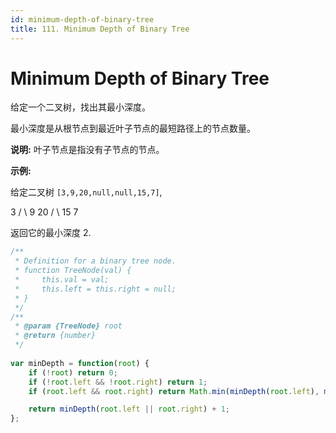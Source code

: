 ```yaml
---
id: minimum-depth-of-binary-tree
title: 111. Minimum Depth of Binary Tree
---
```


# Minimum Depth of Binary Tree

给定一个二叉树，找出其最小深度。

最小深度是从根节点到最近叶子节点的最短路径上的节点数量。

**说明:** 叶子节点是指没有子节点的节点。

**示例:**

给定二叉树 `[3,9,20,null,null,15,7]`,

3 / \\ 9 20 / \\ 15 7

返回它的最小深度 2.



```javascript
/**
 * Definition for a binary tree node.
 * function TreeNode(val) {
 *     this.val = val;
 *     this.left = this.right = null;
 * }
 */
/**
 * @param {TreeNode} root
 * @return {number}
 */
 
var minDepth = function(root) {
	if (!root) return 0;
	if (!root.left && !root.right) return 1;
	if (root.left && root.right) return Math.min(minDepth(root.left), minDepth(root.right)) + 1;

	return minDepth(root.left || root.right) + 1;
};

```